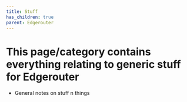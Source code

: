 ```yaml
---
title: Stuff
has_children: true
parent: Edgerouter
---
```


# This page/category contains everything relating to generic stuff for Edgerouter
 - General notes on stuff n things
